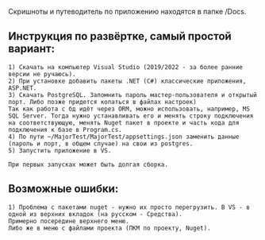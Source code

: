 Скришноты и путеводитель по приложению находятся в папке /Docs.  
    
## Инструкция по развёртке, самый простой вариант:
	1) Скачать на компьютер Visual Studio (2019/2022 - за более ранние версии не ручаюсь).
	2) При установке добавить пакеты .NET (C#) классические приложения, ASP.NET.
	3) Скачать PostgreSQL. Запомнить пароль мастер-пользователя и открытый порт. Либо позже придется копаться в файлах настроек)  
	Так как работа с бд идёт через ORM, можно использовать, например, MS SQL Server. Тогда нужно устанавливать его и менять строку подключения на соответствующую, менять Nuget пакет в проекте и часть кода для подключения к базе в Program.cs.
	4) По пути ~/MajorTest/MajorTest/appsettings.json заменить данные (пароль и порт, в общем случае) на свои из postgres.
	5) Запустить приложение в VS.
	
	При первых запусках может быть долгая сборка.

## Возможные ошибки:
	1) Проблема с пакетами nuget - нужно их просто перегрузить. В VS - в одной из верхних вкладок (на русском - Средства).  
	Примерно посередине верхнего меню.
	Либо же в меню с файлами проекта (ПКМ по проекту, Nuget).